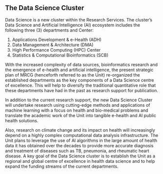 ## The Data Science Cluster

Data Science is a new cluster within the Research Services. The cluster’s
Data Science and Artificial Intelligence (AI) ecosystem includes the following
three (3) departments and Center:

1. Applications Development & e-Health (ADH)
2. Data Management & Architecture (DMA)
3. High Performance Computing (HPC) Center
4. Statistics & Computational Bioinformatics (SCB)

With the increased complexity of data sources, bioinformatics research and the
emergence of e-health and artificial intelligence, the present strategic
plan of MRCG (henceforth referred to as the Unit) re-organized the established
departments as the key components of a Data Science centre of excellence. This will
help to diversify the traditional quantitative role that these
departments have had in the past as research support for publication.

In addition to the current research support, the new Data Science Cluster will
undertake research using cutting-edge methods and applications of machine learning
with a focus on health and bio-medical problems and translate the
academic work of the Unit into tangible e-health and AI public health solutions.

Also, research on climate change and its impact on health will increasingly
depend on a highly complex computational data analysis infrastructure. The Unit
plans to leverage the use of AI algorithms in the large amount of health data it
has obtained over the decades to provide more accurate diagnosis and treatment
of diseases such as TB, pneumonia, and rheumatic heart disease. A key goal of
the Data Science cluster is to establish the Unit as a regional and global centre of
excellence in health data science and to help expand the funding streams of the
current departments.
